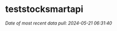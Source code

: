 
<!-- README.md is generated from README.Rmd. Please edit that file -->

# teststocksmartapi

*Date of most recent data pull: 2024-05-21 06:31:40*
